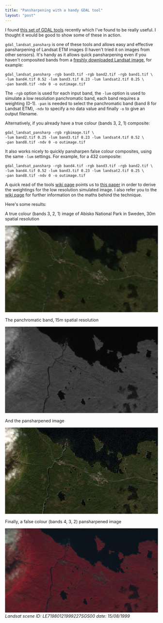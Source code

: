 ```yaml
---
title: "Pansharpening with a handy GDAL tool"
layout: "post"
---
```

I found [this set of GDAL tools](https://github.com/gina-alaska/dans-gdal-scripts) recently which I've found to be really useful. I thought it would be good to show some of these in action.

`gdal_landsat_pansharp` is one of these tools and allows easy and effective pansharpening of Landsat ETM images (I haven't tried it on images from other sensors). It's handy as it allows quick pansharpening even if you haven't composited bands from a [freshly downloaded Landsat image](http://blog.remotesensing.io/2013/03/landsat-imagery-search-download-display/), for example:

    gdal_landsat_pansharp -rgb band3.tif -rgb band2.tif -rgb band1.tif \
    -lum band4.tif 0.52 -lum band3.tif 0.23 -lum landsat2.tif 0.25 \
    -pan band8.tif -ndv 0 -o outimage.tif

The `-rgb` option is used for each input band, the `-lum` option is used to simulate a low resolution panchromatic band, each band requires a weighting (0-1). `-pan` is needed to select the panchromatic band (band 8 for Landsat ETM), `-ndv` to specify a no data value and finally `-o` to give an output filename.

Alternatively, if you already have a true colour (bands 3, 2, 1) composite:

    gdal_landsat_pansharp -rgb rgbimage.tif \
    -lum band2.tif 0.25 -lum band3.tif 0.23 -lum landsat4.tif 0.52 \
    -pan band8.tif -ndv 0 -o outimage.tif

It also works nicely to quickly pansharpen false colour composites, using the same `-lum` settings. For example, for a 432 composite:

    gdal_landsat_pansharp -rgb band4.tif -rgb band3.tif -rgb band2.tif \
    -lum band4.tif 0.52 -lum band3.tif 0.23 -lum landsat2.tif 0.25 \
    -pan band8.tif -ndv 0 -o outimage.tif

A quick read of the tools [wiki page](https://github.com/gina-alaska/dans-gdal-scripts/wiki/Gdal_landsat_pansharp) points us to [this paper](http://www.dpi.inpe.br/~leila/publications/boggione2003spb.pdf) in order to derive the weightings for the low resolution simulated image. I also refer you to the [wiki page](https://github.com/gina-alaska/dans-gdal-scripts/wiki/Gdal_landsat_pansharp) for further information on the maths behind the technique.

Here's some results:

A true colour (bands 3, 2, 1) image of Abisko National Park in Sweden, 30m spatial resolution

![Landsat RGB image](/assets/posts/landsat-abisko-rgb.png)

The panchromatic band, 15m spatial resolution 

![Landsat panchromatic image](/assets/posts/landsat-abisko-pan.png)

And the pansharpened image

![Landsat pansharpened RGB image](/assets/posts/landsat-abisko-panrgb.png)

Finally, a false colour (bands 4, 3, 2) pansharpened image

![Landsat pansharpened FCC image](/assets/posts/landsat-abisko-pan432.png)
_Landsat scene ID: LE71980121999227SGS00_
_date: 15/08/1999_
